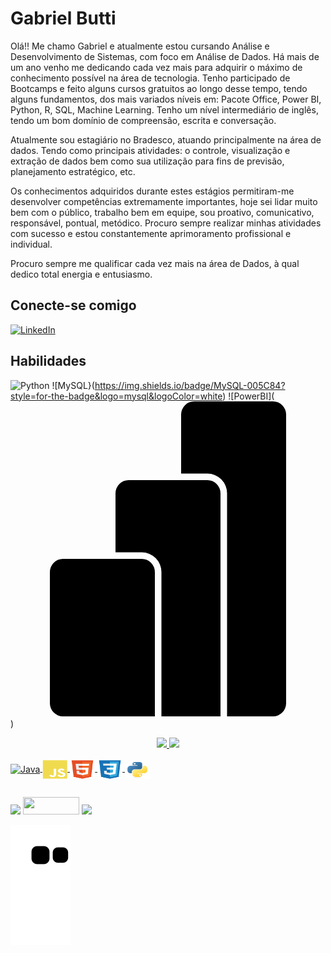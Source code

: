 # Gabriel Butti
Olá!! Me chamo Gabriel e atualmente estou cursando Análise e Desenvolvimento de Sistemas, com foco em Análise de Dados.
Há mais de um ano venho me dedicando cada vez mais para adquirir o máximo de conhecimento possível na área de tecnologia.
Tenho participado de Bootcamps e feito alguns cursos gratuitos ao longo desse tempo, tendo alguns fundamentos, dos mais variados níveis em: Pacote Office, Power BI, Python, R, SQL, Machine Learning.
Tenho um nível intermediário de inglês, tendo um bom domínio de compreensão, escrita e conversação.

Atualmente sou estagiário no Bradesco, atuando principalmente na área de dados.
Tendo como principais atividades: o controle, visualização e extração de dados bem como sua utilização para fins de previsão, planejamento estratégico, etc.

Os conhecimentos adquiridos durante estes estágios permitiram-me desenvolver competências extremamente importantes,
hoje sei lidar muito bem com o público, trabalho bem em equipe, sou proativo, comunicativo, responsável, pontual, metódico. Procuro sempre realizar minhas atividades com sucesso e estou constantemente
aprimoramento profissional e individual.

Procuro sempre me qualificar cada vez mais na área de Dados, à qual dedico total energia e entusiasmo.

## Conecte-se comigo

[![LinkedIn](https://img.shields.io/badge/LinkedIn-000?style=for-the-badge&logo=linkedin&logoColor=0E76A8)](https://www.linkedin.com/in/gabriel-butti-393bb1179/)

## Habilidades

![Python](https://img.shields.io/badge/Python-000?style=for-the-badge&logo=python)
![MySQL}(https://img.shields.io/badge/MySQL-005C84?style=for-the-badge&logo=mysql&logoColor=white)
![PowerBI](<svg role="img" viewBox="0 0 24 24" xmlns="http://www.w3.org/2000/svg"><title>Power BI</title><path d="M10 12a1 1 0 0 1 1 1v11H4a1 1 0 0 1-1-1V13a1 1 0 0 1 1-1h6Zm-2-.5V7a1 1 0 0 1 1-1h6a1 1 0 0 1 1 1v17h-4.5V13a1.5 1.5 0 0 0-1.5-1.5H8Zm5-6V1a1 1 0 0 1 1-1h6a1 1 0 0 1 1 1v22a1 1 0 0 1-1 1h-3.5V7A1.5 1.5 0 0 0 15 5.5h-2Z"/></svg>)

<div align="center">
  <a href="https://github.com/GabrielButti">
  <img height="180em" src="https://github-readme-stats.vercel.app/api?username=GabrielButti&show_icons=true&theme=dark&include_all_commits=true&count_private=true"/>
  <img height="180em" src="https://github-readme-stats.vercel.app/api/top-langs/?username=GabrielButti&layout=compact&langs_count=7&theme=dark"/>
</div>
<div style="display: inline_block"><br>
  <img align="center" alt="Java" height="30" width="40" src="https://upload.wikimedia.org/wikipedia/pt/3/30/Java_programming_language_logo.svg">
  <img align="center" alt="Js" height="30" width="40" src="https://raw.githubusercontent.com/devicons/devicon/master/icons/javascript/javascript-plain.svg"> 
  <img align="center" alt="HTML" height="30" width="40" src="https://raw.githubusercontent.com/devicons/devicon/master/icons/html5/html5-original.svg">
  <img align="center" alt="CSS" height="30" width="40" src="https://raw.githubusercontent.com/devicons/devicon/master/icons/css3/css3-original.svg">
  <img align="center" alt="Python" height="30" width="40" src="https://raw.githubusercontent.com/devicons/devicon/master/icons/python/python-original.svg">
  
</div>
  
  ##
 
<div>
  <a href = "mailto:gabrielfred968@gmail.com"><img src="https://img.shields.io/badge/-Gmail-%23333?style=for-the-badge&logo=gmail&logoColor=white" target="_blank"></a>
  <a href = "mailto:gabriel.butti@hotmail.com"><img height="28" width="90" src="https://img.shields.io/badge/-Hotmail-0078D4?style=flat-square&logo=microsoft-outlook" target="_blank"></a>
  <a href="https://www.linkedin.com/in/gabriel-butti-393bb1179/" target="_blank"><img src="https://img.shields.io/badge/-LinkedIn-%230077B5?style=for-the-badge&logo=linkedin&logoColor=white" target="_blank"></a> 
  
  ![Snake animation](https://github.com/GabrielButti/GabrielButti/blob/output/github-contribution-grid-snake.svg)
  </div>
 
